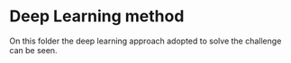 # Deep Learning method

On this folder the deep learning approach adopted to solve the challenge can be seen.
